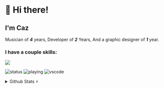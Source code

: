 # 👋 Hi there!

## I'm Caz

Musician of ***4*** years, Developer of ***2*** Years, And a graphic designer of ***1*** year.

### I have a couple skills:

<img src="https://skillicons.dev/icons?i=godot,swift,figma" />

![status](https://api.statusbadges.me/badge/status/825803913462284328)
![playing](https://api.statusbadges.me/badge/playing/825803913462284328)
![vscode](https://api.statusbadges.me/badge/vscode/825803913462284328)

<details>
  <summary>Github Stats ⚡</summary>
  
  <a href="#">![Github stats](https://github-readme-stats.vercel.app/api?username=Caznix&theme=blueberry&count_private=true&hide_border=true&line_height=20)</a>
  <a href="#">![Top Langs](https://github-readme-stats.vercel.app/api/top-langs/?username=Caznix&layout=compact&theme=blueberry&count_private=true&hide_border=true&hide=batchfile)</a>
</details>
